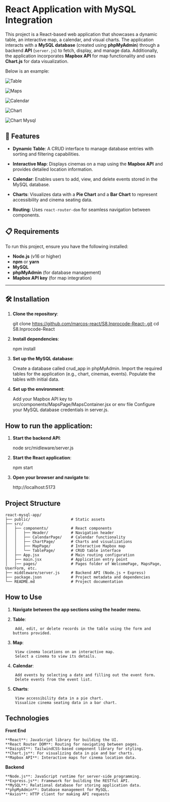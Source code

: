 # React Application with MySQL Integration

This project is a React-based web application that showcases a dynamic table, an interactive map, a calendar, and visual charts. The application interacts with a **MySQL database** (created using **phpMyAdmin**) through a backend **API** (`server.js`) to fetch, display, and manage data. Additionally, the application incorporates **Mapbox API** for map functionality and uses **Chart.js** for data visualization.


Below is an example:

![Table](src/assets/home.PNG)

![Maps](src/assets/maps2.PNG)

![Calendar](src/assets/calendar.PNG)

![Chart](src/assets/chart.PNG)

![Chart Mysql](src/assets/chart_database.PNG)

## 📖 Features

- **Dynamic Table**: A CRUD interface to manage database entries with sorting and filtering capabilities.

- **Interactive Map**: Displays cinemas on a map using the **Mapbox API** and provides detailed location information.

- **Calendar**: Enables users to add, view, and delete events stored in the MySQL database.

- **Charts**: Visualizes data with a **Pie Chart** and a **Bar Chart** to represent accessibility and cinema seating data.

- **Routing**: Uses `react-router-dom` for seamless navigation between components.


## 📋 Requirements
To run this project, ensure you have the following installed:
- **Node.js** (v16 or higher)
- **npm** or **yarn**
- **MySQL**
- **phpMyAdmin** (for database management)
- **Mapbox API key** (for map integration)

---

## 🛠 Installation

1. **Clone the repository**:
   
    git clone https://github.com/marcos-react/S8.Inprocode-React-.git
    cd S8.Inprocode-React

2. **Install dependencies**:

    npm install

3. **Set up the MySQL database**:

    Create a database called crud_app in phpMyAdmin.
    Import the required tables for the application (e.g., chart, cinemas, events).
    Populate the tables with initial data.

4. **Set up the environment**:

    Add your Mapbox API key to src/components/MapsPage/MapsContainer.jsx or env file 
    Configure your MySQL database credentials in server.js.

## How to run the application:

1. **Start the backend API**:

    node src/midleware/server.js


2. **Start the React application**:

    npm start

3. **Open your browser and navigate to**:

    http://localhost:5173

## Project Structure

    react-mysql-app/
    ├── public/                  # Static assets
    ├── src/
    │   ├── components/          # React components
    │   │   ├── Header/          # Navigation header
    │   │   ├── CalendarPage/    # Calendar functionality
    │   │   ├── ChartPage/       # Charts and visualizations
    │   │   ├── MapPage/         # Interactive Mapbox map
    │   │   └── TablePage/       # CRUD table interface
    │   ├── App.jsx              # Main routing configuration
    │   ├── main.jsx             # Application entry point
    │   |── pages/               # Pages folder of WelcomePage, MapsPage, UserForm, etc.   
    ├── middleware/server.js     # Backend API (Node.js + Express)
    ├── package.json             # Project metadata and dependencies
    └── README.md                # Project documentation

## How to Use

1. **Navigate between the app sections using the header menu.**

2. **Table**:

        Add, edit, or delete records in the table using the form and buttons provided.

3. **Map**:

        View cinema locations on an interactive map.
        Select a cinema to view its details.

4. **Calendar**:

        Add events by selecting a date and filling out the event form.
        Delete events from the event list.

5. **Charts**:

        View accessibility data in a pie chart.
        Visualize cinema seating data in a bar chart.

## Technologies 

**Front End**

    **React**: JavaScript library for building the UI.
    **React Router DOM**: Routing for navigating between pages.
    **DaisyUI**: TailwindCSS-based component library for styling.
    **Chart.js**: For visualizing data in pie and bar charts.
    **Mapbox API**: Interactive maps for cinema location data.

**Backend**

    **Node.js**: JavaScript runtime for server-side programming.
    **Express.js**: Framework for building the RESTful API.
    **MySQL**: Relational database for storing application data.
    **phpMyAdmin**: Database management for MySQL.
    **Axios**: HTTP client for making API requests
